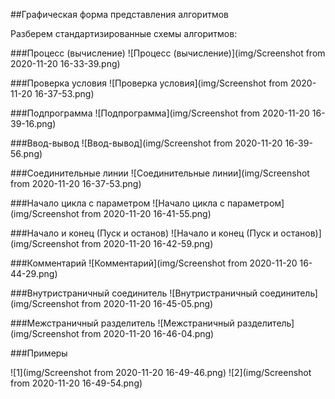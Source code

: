 ##Графическая форма представления алгоритмов

Разберем стандартизированные схемы алгоритмов: 

###Процесс (вычисление)
![Процесс (вычисление)](img/Screenshot from 2020-11-20 16-33-39.png)

###Проверка условия
![Проверка условия](img/Screenshot from 2020-11-20 16-37-53.png)

###Подпрограмма
![Подпрограмма](img/Screenshot from 2020-11-20 16-39-16.png)

###Ввод-вывод
![Ввод-вывод](img/Screenshot from 2020-11-20 16-39-56.png)

###Соединительные линии
![Соединительные линии](img/Screenshot from 2020-11-20 16-37-53.png)

###Начало цикла с параметром
![Начало цикла с параметром](img/Screenshot from 2020-11-20 16-41-55.png)

###Начало и конец (Пуск и останов)
![Начало и конец (Пуск и останов)](img/Screenshot from 2020-11-20 16-42-59.png)

###Комментарий
![Комментарий](img/Screenshot from 2020-11-20 16-44-29.png)

###Внутристраничный соединитель
![Внутристраничный соединитель](img/Screenshot from 2020-11-20 16-45-05.png)

###Межстраничный разделитель
![Межстраничный разделитель](img/Screenshot from 2020-11-20 16-46-04.png)

###Примеры

![1](img/Screenshot from 2020-11-20 16-49-46.png)
![2](img/Screenshot from 2020-11-20 16-49-54.png)
